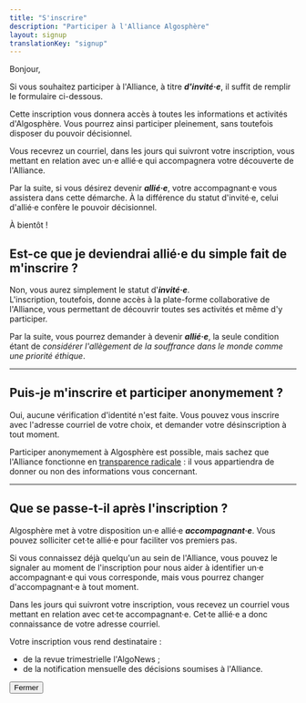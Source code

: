 ```yaml
---
title: "S'inscrire"
description: "Participer à l'Alliance Algosphère"
layout: signup
translationKey: "signup"
---
```


Bonjour,

Si vous souhaitez participer à l'Alliance, à titre ***d'invité·e***, il suffit de remplir le formulaire ci-dessous.

Cette inscription vous donnera accès à toutes les informations et activités d'Algosphère. Vous pourrez ainsi participer pleinement, sans toutefois disposer du pouvoir décisionnel.

Vous recevrez un courriel, dans les jours qui suivront votre inscription, vous mettant en relation avec un·e allié·e qui accompagnera votre découverte de l'Alliance.

Par la suite, si vous désirez devenir ***allié·e***, votre accompagnant·e vous assistera dans cette démarche. À la différence du statut d'invité·e, celui d'allié·e confère le pouvoir décisionnel.

À bientôt !

<div class="modal fade" id="modalRegisterMoreInformation" tabindex="-1" role="dialog" aria-labelledby="modalRegisterMoreInformation" aria-hidden="true">
  <div class="modal-dialog modal-dialog-centered modal-lg" role="document">
    <div class="modal-content">
      <div class="modal-body">
        <h2>Est-ce que je deviendrai allié·e du simple fait de m'inscrire ?</h2>
        <p>Non, vous aurez simplement le statut d'<a class="abbr" data-toggle="popover" data-trigger="hover" data-placement="bottom" title="Constitution :" data-content="« Le statut d'invité permet à toute personne de participer aux débats internes de l'Alliance. Ce statut lui confère les pouvoirs de proposition et de discussion, mais pas de décision. »" tabindex="0"><strong><em>invité·e</em></strong></a>.<br>
        L'inscription, toutefois, donne accès à la plate-forme collaborative de l'Alliance, vous permettant de découvrir toutes ses activités et même d'y participer.</p>
        <p>Par la suite, vous pourrez demander à devenir <strong><em>allié·e</em></strong>, la seule condition étant de <em>considérer l'allègement de la souffrance dans le monde comme une priorité éthique</em>.</p>
        <hr>
        <h2>Puis-je m'inscrire et participer anonymement ?</h2>
        <p>Oui, aucune vérification d'identité n'est faite. Vous pouvez vous inscrire avec l'adresse courriel de votre choix, et demander votre désinscription à tout moment.</p>
        <p>Participer anonymement à Algosphère est possible, mais sachez que l'Alliance fonctionne en <a href="https://fr.wikipedia.org/wiki/Transparence_radicale">transparence radicale</a> : il vous appartiendra de donner ou non des informations vous concernant.</p>
        <hr>
        <h2>Que se passe-t-il après l'inscription ?</h2>
        <p>Algosphère met à votre disposition un·e allié·e <strong><em>accompagnant·e</em></strong>. Vous pouvez solliciter cet·te allié·e pour faciliter vos premiers pas.</p>
        <p>Si vous connaissez déjà quelqu'un au sein de l'Alliance, vous pouvez le signaler au moment de l'inscription pour nous aider à identifier un·e accompagnant·e qui vous corresponde, mais vous pourrez changer d'accompagnant·e à tout moment.</p>
        <p>Dans les jours qui suivront votre inscription, vous recevez un courriel vous mettant en relation avec cet·te accompagnant·e. Cet·te allié·e a donc connaissance de votre adresse courriel.</p>
        <p>Votre inscription vous rend destinataire :</p>
        <ul>
          <li>de la revue trimestrielle l'AlgoNews ;</li>
          <li>de la notification mensuelle des décisions soumises à l'Alliance.</li>
        </ul>
      </div>
      <div class="modal-footer">
        <button type="button" class="btn btn-secondary" data-dismiss="modal">Fermer</button>
      </div>
    </div>
  </div>
</div>
